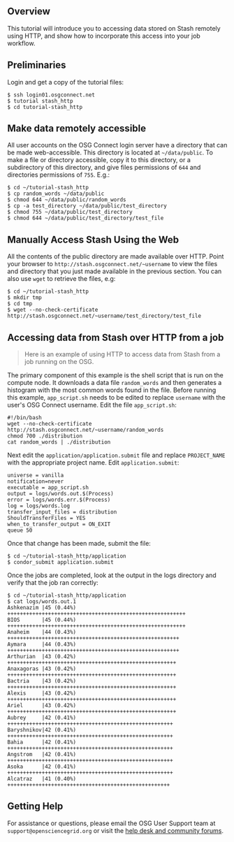 [title]: - "Access Stash remotely using HTTP"

## Overview

This tutorial will introduce you to accessing data stored on Stash remotely using HTTP, and show how to incorporate this access into your job workflow.

## Preliminaries

Login and get a copy of the tutorial files:

	$ ssh login01.osgconnect.net
	$ tutorial stash_http
	$ cd tutorial-stash_http

## Make data remotely accessible 
All user accounts on the OSG Connect login server have a directory that can be made web-accessible.  This directory is located at `~/data/public`.  To make a file or directory accessible, copy it to this directory, or a subdirectory of this directory, and give files permissions of `644` and directories permissions of `755`. E.g.:

	$ cd ~/tutorial-stash_http
	$ cp random_words ~/data/public
	$ chmod 644 ~/data/public/random_words
	$ cp -a test_directory ~/data/public/test_directory
	$ chmod 755 ~/data/public/test_directory
	$ chmod 644 ~/data/public/test_directory/test_file

## Manually Access Stash Using the Web

All the contents of the public directory are made available over HTTP.  Point your browser to  `http://stash.osgconnect.net/~username` to view the files and directory that you just made available in the previous section. You can also use `wget` to retrieve the files, e.g:

	$ cd ~/tutorial-stash_http
	$ mkdir tmp
	$ cd tmp
	$ wget --no-check-certificate http://stash.osgconnect.net/~username/test_directory/test_file

## Accessing data from Stash over HTTP from a job 

> Here is an example of using HTTP to access data from Stash from a job running on the OSG. 

The primary component of this example is the shell script that is run on the compute node.  It downloads a data file `random_words` and then generates a histogram with the most common words found in the file.  Before running this example, `app_script.sh` needs to be edited to replace `username` with the user's OSG Connect username. Edit the file `app_script.sh`:

	#!/bin/bash
	wget --no-check-certificate http://stash.osgconnect.net/~username/random_words
	chmod 700 ./distribution
	cat random_words | ./distribution

Next edit the `application/application.submit` file and replace `PROJECT_NAME` with the appropriate project name. Edit `application.submit`:

	universe = vanilla
	notification=never
	executable = app_script.sh
	output = logs/words.out.$(Process)
	error = logs/words.err.$(Process)
	log = logs/words.log
	transfer_input_files = distribution
	ShouldTransferFiles = YES
	when_to_transfer_output = ON_EXIT
	queue 50

Once that change has been made, submit the file:

	$ cd ~/tutorial-stash_http/application
	$ condor_submit application.submit

Once the jobs are completed, look at the output in the logs directory and verify that the job ran correctly:

	$ cd ~/tutorial-stash_http/application
	$ cat logs/words.out.1
	Ashkenazim |45 (0.44%) +++++++++++++++++++++++++++++++++++++++++++++++++++++++++
	BIOS       |45 (0.44%) +++++++++++++++++++++++++++++++++++++++++++++++++++++++++
	Anaheim    |44 (0.43%) +++++++++++++++++++++++++++++++++++++++++++++++++++++++
	Aymara     |44 (0.43%) +++++++++++++++++++++++++++++++++++++++++++++++++++++++
	Arthurian  |43 (0.42%) ++++++++++++++++++++++++++++++++++++++++++++++++++++++
	Anaxagoras |43 (0.42%) ++++++++++++++++++++++++++++++++++++++++++++++++++++++
	Bactria    |43 (0.42%) ++++++++++++++++++++++++++++++++++++++++++++++++++++++
	Alexis     |43 (0.42%) ++++++++++++++++++++++++++++++++++++++++++++++++++++++
	Ariel      |43 (0.42%) ++++++++++++++++++++++++++++++++++++++++++++++++++++++
	Aubrey     |42 (0.41%) +++++++++++++++++++++++++++++++++++++++++++++++++++++
	Baryshnikov|42 (0.41%) +++++++++++++++++++++++++++++++++++++++++++++++++++++
	Bahia      |42 (0.41%) +++++++++++++++++++++++++++++++++++++++++++++++++++++
	Angstrom   |42 (0.41%) +++++++++++++++++++++++++++++++++++++++++++++++++++++
	Asoka      |42 (0.41%) +++++++++++++++++++++++++++++++++++++++++++++++++++++
	Alcatraz   |41 (0.40%) ++++++++++++++++++++++++++++++++++++++++++++++++++++

## Getting Help
For assistance or questions, please email the OSG User Support team  at `support@opensciencegrid.org` or visit the [help desk and community forums](http://support.opensciencegrid.org).
